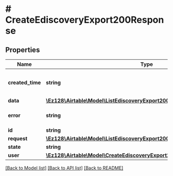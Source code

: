 # # CreateEdiscoveryExport200Response

## Properties

Name | Type | Description | Notes
------------ | ------------- | ------------- | -------------
**created_time** | **string** | A date timestamp in the ISO format, eg:\&quot;2018-01-01T00:00:00.000Z\&quot; |
**data** | [**\Ez128\Airtable\Model\ListEdiscoveryExport200ResponseExportsInnerData**](ListEdiscoveryExport200ResponseExportsInnerData.md) |  | [optional]
**error** | **string** | If state is &#x60;error&#x60;, this will contain an error message. | [optional]
**id** | **string** |  |
**request** | [**\Ez128\Airtable\Model\ListEdiscoveryExport200ResponseExportsInnerRequest**](ListEdiscoveryExport200ResponseExportsInnerRequest.md) |  |
**state** | **string** |  |
**user** | [**\Ez128\Airtable\Model\CreateEdiscoveryExport200ResponseUser**](CreateEdiscoveryExport200ResponseUser.md) |  |

[[Back to Model list]](../../README.md#models) [[Back to API list]](../../README.md#endpoints) [[Back to README]](../../README.md)
